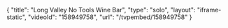 {
    "title": "Long Valley No Tools Wine Bar",
    "type": "solo",
    "layout": "iframe-static",
    "videoId": "158949758",
    "url": "\/tvpembed\/158949758"
}